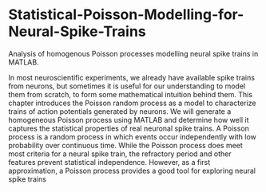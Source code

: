 # Statistical-Poisson-Modelling-for-Neural-Spike-Trains
Analysis of homogenous Poisson processes modelling neural spike trains in MATLAB.

In most neuroscientific experiments, we already have available spike trains from neurons, but sometimes it is useful for our understanding to model them from scratch, to form some mathematical intuition behind them. This chapter introduces the Poisson random process as a model to characterize trains of action potentials generated by neurons. We will generate a homogeneous Poisson process using MATLAB and determine how well it captures the statistical properties of real neuronal spike trains. A Poisson process is a random process in which events occur independently with low probability over continuous time. While the Poisson process does meet most criteria for a neural spike train, the refractory period and other features prevent statistical independence. However, as a first approximation, a Poisson process provides a good tool for exploring neural spike trains
